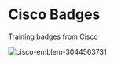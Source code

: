 # Cisco Badges

Training badges from Cisco

![cisco-emblem-3044563731](https://github.com/user-attachments/assets/85455678-c0f5-4be9-8f9a-b27f49d4ba34)
